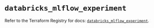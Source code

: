 # `databricks_mlflow_experiment`

Refer to the Terraform Registry for docs: [`databricks_mlflow_experiment`](https://registry.terraform.io/providers/databricks/databricks/1.93.0/docs/resources/mlflow_experiment).
